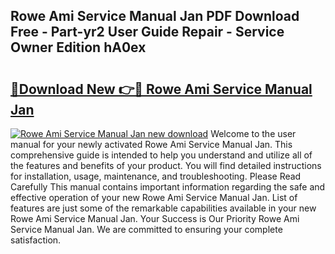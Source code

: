 ## Rowe Ami Service Manual Jan PDF Download Free - Part-yr2 User Guide Repair - Service Owner Edition hA0ex

# <h2><a href="http://bc48774.oget.top/?id=Rowe+Ami+Service+Manual+Jan">🔗Download New 👉🔴 Rowe Ami Service Manual Jan</a></h2>

[![Rowe Ami Service Manual Jan new download](https://i.imgur.com/5g1atiW.png)](http://bc48774.oget.top/?id=Rowe+Ami+Service+Manual+Jan)
Welcome to the user manual for your newly activated Rowe Ami Service Manual Jan. This comprehensive guide is intended to help you understand and utilize all of the features and benefits of your product. You will find detailed instructions for installation, usage, maintenance, and troubleshooting. Please Read Carefully This manual contains important information regarding the safe and effective operation of your new Rowe Ami Service Manual Jan. List of features are just some of the remarkable capabilities available in your new Rowe Ami Service Manual Jan. Your Success is Our Priority Rowe Ami Service Manual Jan. We are committed to ensuring your complete satisfaction.
